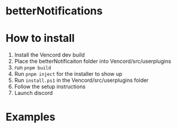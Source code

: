 # betterNotifications

# How to install
1. Install the Vencord dev build
2. Place the betterNotificaiton folder into Vencord/src/userplugins
3. run `pnpm build `
4. Run `pnpm inject` for the installer to show up
5. Run `install.ps1` in the Vencord/src/userplugins folder
6. Follow the setup instructions
7. Launch discord


# Examples
